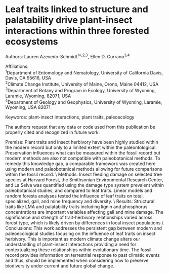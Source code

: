 # Leaf traits linked to structure and palatability drive plant-insect interactions within three forested ecosystems
Authors: Lauren Azevedo-Schmidt<sup>1*,2,3</sup>, Ellen D. Currano<sup>3,4</sup>

Affiliations: \
<sup>1</sup>Department of Entomology and Nematology, University of California Davis, Davis, CA 95616, USA \
<sup>2</sup>Climate Change Institute, University of Maine, Orono, Maine 04412, USA \
<sup>3</sup>Department of Botany and Program in Ecology, University of Wyoming, Laramie, Wyoming, 82071, USA \
<sup>4</sup>Department of Geology and Geophysics, University of Wyoming, Laramie, Wyoming, USA 82071

Keywords: plant-insect interactions, plant traits, paleoecology

The authors request that any data or code used from this publication be properly cited and recognized in future work. 

Premise: Plant traits and insect herbivory have been highly studied within the modern record but only to a limited extent within the paleontological. Preservation influences what can be measured within the fossil record but modern methods are also not compatible with paleobotanical methods. To remedy this knowledge gap, a comparable framework was created here using modern and paleobotanical methods allowing for future comparisons within the fossil record.  \\
Methods: Insect feeding damage on selected tree species at Harvard Forest, the Smithsonian Environmental Research Center, and La Selva was quantified using the damage type system prevalent within paleobotanical studies, and compared to leaf traits. Linear models and random forests analyses tested the influence of leaf traits on total, specialized, gall, and mine frequency and diversity.  \\
Results: Structural traits like LMA and palatability traits including lignin and phosphorus concentrations are important variables affecting gall and mine damage. The significance and strength of trait-herbivory relationships varied across forest type, which is likely driven by differences in local insect populations.\\
Conclusions: This work addresses the persistent gap between modern and paleoecological studies focusing on the influence of leaf traits on insect herbivory. This is important as modern climate change alters our understanding of plant-insect interactions providing a need for contextualizing these relationships within evolutionary time. The fossil record provides information on terrestrial response to past climatic events and thus, should be implemented when considering how to preserve biodiversity under current and future global change.

